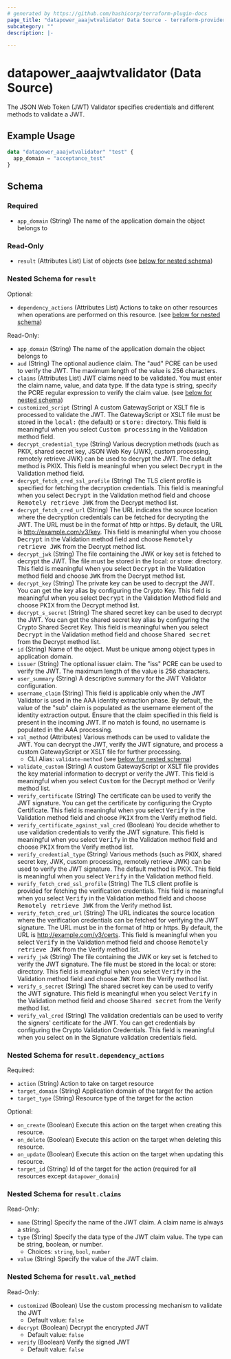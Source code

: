 ```yaml
---
# generated by https://github.com/hashicorp/terraform-plugin-docs
page_title: "datapower_aaajwtvalidator Data Source - terraform-provider-datapower"
subcategory: ""
description: |-
  
---
```


# datapower_aaajwtvalidator (Data Source)

<p>The JSON Web Token (JWT) Validator specifies credentials and different methods to validate a JWT.</p>

## Example Usage

```terraform
data "datapower_aaajwtvalidator" "test" {
  app_domain = "acceptance_test"
}
```

<!-- schema generated by tfplugindocs -->
## Schema

### Required

- `app_domain` (String) The name of the application domain the object belongs to

### Read-Only

- `result` (Attributes List) List of objects (see [below for nested schema](#nestedatt--result))

<a id="nestedatt--result"></a>
### Nested Schema for `result`

Optional:

- `dependency_actions` (Attributes List) Actions to take on other resources when operations are performed on this resource. (see [below for nested schema](#nestedatt--result--dependency_actions))

Read-Only:

- `app_domain` (String) The name of the application domain the object belongs to
- `aud` (String) The optional audience claim. The "aud" PCRE can be used to verify the JWT. The maximum length of the value is 256 characters.
- `claims` (Attributes List) JWT claims need to be validated. You must enter the claim name, value, and data type. If the data type is string, specify the PCRE regular expression to verify the claim value. (see [below for nested schema](#nestedatt--result--claims))
- `customized_script` (String) A custom GatewayScript or XSLT file is processed to validate the JWT. The GatewayScript or XSLT file must be stored in the <tt>local:</tt> (the default) or <tt>store:</tt> directory. This field is meaningful when you select <tt>Custom processing</tt> in the Validation method field.
- `decrypt_credential_type` (String) Various decryption methods (such as PKIX, shared secret key, JSON Web Key (JWK), custom processing, remotely retrieve JWK) can be used to decrypt the JWT. The default method is PKIX. This field is meaningful when you select <tt>Decrypt</tt> in the Validation method field.
- `decrypt_fetch_cred_ssl_profile` (String) The TLS client profile is specified for fetching the decryption credentials. This field is meaningful when you select <tt>Decrypt</tt> in the Validation method field and choose <tt>Remotely retrieve JWK</tt> from the Decrypt method list.
- `decrypt_fetch_cred_url` (String) The URL indicates the source location where the decryption credentials can be fetched for decrypting the JWT. The URL must be in the format of http or https. By default, the URL is http://example.com/v3/key. This field is meaningful when you choose <tt>Decrypt</tt> in the Validation method field and choose <tt>Remotely retrieve JWK</tt> from the Decrypt method list.
- `decrypt_jwk` (String) The file containing the JWK or key set is fetched to decrypt the JWT. The file must be stored in the local: or store: directory. This field is meaningful when you select <tt>Decrypt</tt> in the Validation method field and choose <tt>JWK</tt> from the Decrypt method list.
- `decrypt_key` (String) The private key can be used to decrypt the JWT. You can get the key alias by configuring the Crypto Key. This field is meaningful when you select <tt>Decrypt</tt> in the Validation Method field and choose <tt>PKIX</tt> from the Decrypt method list.
- `decrypt_s_secret` (String) The shared secret key can be used to decrypt the JWT. You can get the shared secret key alias by configuring the Crypto Shared Secret Key. This field is meaningful when you select <tt>Decrypt</tt> in the Validation method field and choose <tt>Shared secret</tt> from the Decrypt method list.
- `id` (String) Name of the object. Must be unique among object types in application domain.
- `issuer` (String) The optional issuer claim. The "iss" PCRE can be used to verify the JWT. The maximum length of the value is 256 characters.
- `user_summary` (String) A descriptive summary for the JWT Validator configuration.
- `username_claim` (String) This field is applicable only when the JWT Validator is used in the AAA identity extraction phase. By default, the value of the "sub" claim is populated as the username element of the identity extraction output. Ensure that the claim specified in this field is present in the incoming JWT. If no match is found, no username is populated in the AAA processing.
- `val_method` (Attributes) Various methods can be used to validate the JWT. You can decrypt the JWT, verify the JWT signature, and process a custom GatewayScript or XSLT file for further processing.
  - CLI Alias: `validate-method` (see [below for nested schema](#nestedatt--result--val_method))
- `validate_custom` (String) A custom GatewayScript or XSLT file provides the key material information to decrypt or verify the JWT. This field is meaningful when you select <tt>Custom</tt> for the Decrypt method or Verify method list.
- `verify_certificate` (String) The certificate can be used to verify the JWT signature. You can get the certificate by configuring the Crypto Certificate. This field is meaningful when you select <tt>Verify</tt> in the Validation method field and choose <tt>PKIX</tt> from the Verify method field.
- `verify_certificate_against_val_cred` (Boolean) You decide whether to use validation credentials to verify the JWT signature. This field is meaningful when you select <tt>Verify</tt> in the Validation method field and choose <tt>PKIX</tt> from the Verify method list.
- `verify_credential_type` (String) Various methods (such as PKIX, shared secret key, JWK, custom processing, remotely retrieve JWK) can be used to verify the JWT signature. The default method is PKIX. This field is meaningful when you select <tt>Verify</tt> in the Validation method field.
- `verify_fetch_cred_ssl_profile` (String) The TLS client profile is provided for fetching the verification credentials. This field is meaningful when you select <tt>Verify</tt> in the Validation method field and choose <tt>Remotely retrieve JWK</tt> from the Verify method list.
- `verify_fetch_cred_url` (String) The URL indicates the source location where the verification credentials can be fetched for verifying the JWT signature. The URL must be in the format of http or https. By default, the URL is http://example.com/v3/certs. This field is meaningful when you select <tt>Verify</tt> in the Validation method field and choose <tt>Remotely retrieve JWK</tt> from the Verify method list.
- `verify_jwk` (String) The file containing the JWK or key set is fetched to verify the JWT signature. The file must be stored in the local: or store: directory. This field is meaningful when you select <tt>Verify</tt> in the Validation method field and choose <tt>JWK</tt> from the Verify method list.
- `verify_s_secret` (String) The shared secret key can be used to verify the JWT signature. This field is meaningful when you select <tt>Verify</tt> in the Validation method field and choose <tt>Shared secret</tt> from the Verify method list.
- `verify_val_cred` (String) The validation credentials can be used to verify the signers' certificate for the JWT. You can get credentials by configuring the Crypto Validation Credentials. This field is meaningful when you select <tt>on</tt> in the Signature validation credentials field.

<a id="nestedatt--result--dependency_actions"></a>
### Nested Schema for `result.dependency_actions`

Required:

- `action` (String) Action to take on target resource
- `target_domain` (String) Application domain of the target for the action
- `target_type` (String) Resource type of the target for the action

Optional:

- `on_create` (Boolean) Execute this action on the target when creating this resource.
- `on_delete` (Boolean) Execute this action on the target when deleting this resource.
- `on_update` (Boolean) Execute this action on the target when updating this resource.
- `target_id` (String) Id of the target for the action (required for all resources except `datapower_domain`)


<a id="nestedatt--result--claims"></a>
### Nested Schema for `result.claims`

Read-Only:

- `name` (String) Specify the name of the JWT claim. A claim name is always a string.
- `type` (String) Specify the data type of the JWT claim value. The type can be string, boolean, or number.
  - Choices: `string`, `bool`, `number`
- `value` (String) Specify the value of the JWT claim.


<a id="nestedatt--result--val_method"></a>
### Nested Schema for `result.val_method`

Read-Only:

- `customized` (Boolean) Use the custom processing mechanism to validate the JWT
  - Default value: `false`
- `decrypt` (Boolean) Decrypt the encrypted JWT
  - Default value: `false`
- `verify` (Boolean) Verify the signed JWT
  - Default value: `false`
